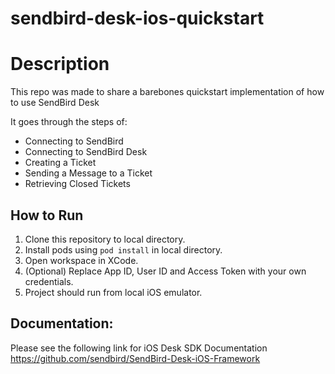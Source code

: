 # sendbird-desk-ios-quickstart

# Description
This repo was made to share a barebones quickstart implementation of how to use SendBird Desk

It goes through the steps of:
- Connecting to SendBird
- Connecting to SendBird Desk
- Creating a Ticket
- Sending a Message to a Ticket
- Retrieving Closed Tickets

## How to Run
1) Clone this repository to local directory.
2) Install pods using `pod install` in local directory.
2) Open workspace in XCode.
3) (Optional) Replace App ID, User ID and Access Token with your own credentials.
4) Project should run from local iOS emulator.


## Documentation:
Please see the following link for iOS Desk SDK Documentation
https://github.com/sendbird/SendBird-Desk-iOS-Framework
